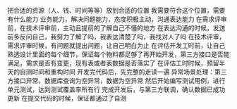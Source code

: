 把合适的资源（人、钱、时间等等）放到合适的位置
我需要符合这个位置，需要有什么能力
业务能力，解决问题能力，态度积极主动，沟通表达能力
在需求评审前，在技术评审前，主动且提前的了解自己不懂的地方
在表达沟通的时候，发送前多反问自己，我努力了解了吗，我表达清楚了吗，我找对人了吗
在技术评审，需求评审时候，有问题就提出问题，让自己明白为止
在评估开发工时前，让自己熟透设计里面的每个细节，保证每个物料都足够了再开始开发，第三方接口是否能满足，需求是否有变更，现有表或者表数据是否落实了
在评估工时时候，预留半天的自测时间和重构时间
开发完代码后，先完整的走读一遍
异常场景处理：第三方接口异常，数据库查询为空异常，数据为空异常
然后开始编写测试用例，进行单元测试，达到测试覆盖率所有行
完成开发后，与第三方联调，确认数据已成功更新
在提交代码的时候，保证都通过了自测